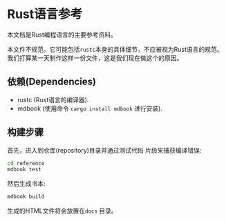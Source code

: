 # Rust语言参考

本文档是Rust编程语言的主要参考资料。

本文件不规范。它可能包括`rustc`本身的具体细节，不应被视为Rust语言的规范。我们打算某一天制作这样一份文件，这是我们现在做这个的原因。

## 依赖(Dependencies)

- rustc (Rust语言的编译器).
- mdbook (使用命令 `cargo install mdbook` 进行安装).

## 构建步骤

首先，进入到仓库(repository)目录并通过测试代码 片段来捕获编译错误:

```bash
cd reference
mdbook test
```

然后生成书本:

```bash
mdbook build
```

生成的HTML文件将会放置在`docs` 目录。
